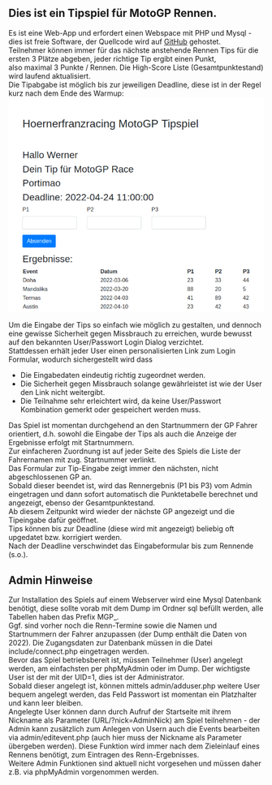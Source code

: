 ## Dies ist ein Tipspiel für MotoGP Rennen.
Es ist eine Web-App und erfordert einen Webspace mit PHP und Mysql - 
dies ist freie Software, der Quellcode wird auf <a href="https://github.com/wernerjoss/MotoGP" target="_blank">GitHub</a> gehostet.  
Teilnehmer können immer für das nächste anstehende Rennen Tips für die ersten 3 Plätze abgeben, jeder richtige Tip ergibt einen Punkt,   
also maximal 3 Punkte / Rennen. Die High-Score Liste (Gesamtpunktestand) wird laufend aktualisiert.  
Die Tipabgabe ist möglich bis zur jeweiligen Deadline, diese ist in der Regel kurz nach dem Ende des Warmup:  
![](./assets/img/ksnip_20220424-092122.png)

Um die Eingabe der Tips so einfach wie möglich zu gestalten, und dennoch eine gewisse Sicherheit gegen Missbrauch zu
erreichen, wurde bewusst auf den bekannten User/Passwort Login Dialog verzichtet.  
Stattdessen erhält jeder User einen personalisierten Link zum Login Formular, wodurch sichergestellt wird dass

- Die Eingabedaten eindeutig richtig zugeordnet werden.</li>
- Die Sicherheit gegen Missbrauch solange gewährleistet ist wie der User den Link nicht weitergibt.</li>
- Die Teilnahme sehr erleichtert wird, da keine User/Passwort Kombination gemerkt oder gespeichert werden muss.</li>
  
Das Spiel ist momentan durchgehend an den Startnummern der GP Fahrer orientiert, d.h. sowohl die Eingabe der Tips als auch die
Anzeige der Ergebnisse erfolgt mit Startnummern.  
Zur einfacheren Zuordnung ist auf jeder Seite des Spiels die Liste der Fahrernamen mit zug. Startnummer verlinkt.  
Das Formular zur Tip-Eingabe zeigt immer den nächsten, nicht abgeschlossenen GP an.  
Sobald dieser beendet ist, wird das Rennergebnis (P1 bis P3) vom Admin eingetragen und dann sofort automatisch die Punktetabelle
berechnet und angezeigt, ebenso der Gesamtpunktestand.  
Ab diesem Zeitpunkt wird wieder der nächste GP angezeigt und die Tipeingabe dafür geöffnet.  
Tips können bis zur Deadline (diese wird mit angezeigt) beliebig oft upgedatet bzw. korrigiert werden.  
Nach der Deadline verschwindet das Eingabeformular bis zum Rennende (s.o.).</p>

## Admin Hinweise
Zur Installation des Spiels auf einem Webserver wird eine Mysql Datenbank benötigt, diese sollte vorab mit dem Dump im Ordner sql
befüllt werden, alle Tabellen haben das Prefix MGP_.  
Ggf. sind vorher noch die Renn-Termine sowie die Namen und Startnummern der Fahrer anzupassen (der Dump enthält die Daten von 2022).
Die Zugangsdaten zur Datenbank müssen in die Datei include/connect.php eingetragen werden.  
Bevor das Spiel betriebsbereit ist, müssen Teilnehmer (User) angelegt werden, am einfachsten per phpMyAdmin oder im Dump.
Der wichtigste User ist der mit der UID=1, dies ist der Administrator.  
Sobald dieser angelegt ist, können mittels admin/adduser.php weitere User bequem angelegt werden, das Feld Passwort ist momentan ein Platzhalter
und kann leer bleiben.  
Angelegte User können dann durch Aufruf der Startseite mit ihrem Nickname als Parameter (URL/?nick=AdminNick) am Spiel teilnehmen - der Admin kann zusätzlich zum Anlegen von Usern auch die Events bearbeiten via admin/editevent.php (auch hier muss der Nickname als Parameter übergeben werden).
Diese Funktion wird immer nach dem Zieleinlauf eines Rennens benötigt, zum Eintragen des Renn-Ergebnisses.  
Weitere Admin Funktionen sind aktuell nicht vorgesehen und müssen daher z.B. via phpMyAdmin vorgenommen werden.
